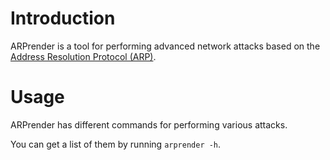 # Introduction
ARPrender is a tool for performing advanced network attacks based on the [Address Resolution Protocol (ARP)](https://cyberclopaedia.gitbook.io/cyberclopaedia/networking/protocols/address-resolution-protocol-arp).

# Usage
ARPrender has different commands for performing various attacks.

You can get a list of them by running `arprender -h`.
